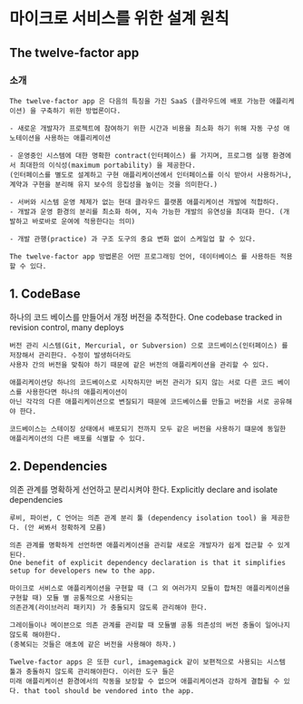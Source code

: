 # 마이크로 서비스를 위한 설계 원칙 

## The twelve-factor app

### 소개
```
The twelve-factor app 은 다음의 특징을 가진 SaaS (클라우드에 배포 가능한 애플리케이션) 을 구축하기 위한 방법론이다. 

- 새로운 개발자가 프로젝트에 참여하기 위한 시간과 비용을 최소화 하기 위해 자동 구성 애노테이션을 사용하는 애플리케이션

- 운영중인 시스템에 대한 명확한 contract(인터페이스) 를 가지며, 프로그램 실행 환경에서 최대한의 이식성(maximum portability) 을 제공한다.
(인터페이스를 별도로 설계하고 구현 애플리케이션에서 인터페이스를 이식 받아서 사용하거나, 계약과 구현을 분리해 유지 보수의 응집성을 높이는 것을 의미한다.)

- 서버와 시스템 운영 체제가 없는 현대 클라우드 플랫폼 애플리케이션 개발에 적합하다.  
- 개발과 운영 환경의 분리를 최소화 하여, 지속 가능한 개발의 유연성을 최대화 한다. (개발하고 바로바로 운여에 적용한다는 의미)

- 개발 관행(practice) 과 구조 도구의 중요 변화 없이 스케일업 할 수 있다.

The twelve-factor app 방법론은 어떤 프로그래밍 언어, 데이터베이스 를 사용하든 적용할 수 있다.
```
## 1. CodeBase

하나의 코드 베이스를 만들어서 개정 버전을 추적한다. One codebase tracked in revision control, many deploys

```
버전 관리 시스템(Git, Mercurial, or Subversion) 으로 코드베이스(인터페이스) 를 저장해서 관리한다. 수정이 발생하더라도
사용자 간의 버전을 맞춰야 하기 때문에 같은 버전의 애플리케이션을 관리할 수 있다.  

애플리케이션당 하나의 코드베이스로 시작하지만 버전 관리가 되지 않는 서로 다른 코드 베이스를 사용한다면 하나의 애플리케이션이
아닌 각각의 다른 애플리케이션으로 변질되기 때문에 코드베이스를 만들고 버전을 서로 공유해야 한다.

코드베이스는 스테이징 상태에서 배포되기 전까지 모두 같은 버전을 사용하기 떄문에 동일한 애플리케이션의 다른 배포를 식별할 수 있다.
```
## 2. Dependencies

의존 관계를 명확하게 선언하고 분리시켜야 한다. Explicitly declare and isolate dependencies

```
루비, 파이썬, C 언어는 의존 관계 분리 툴 (dependency isolation tool) 을 제공한다. (안 써봐서 정확하게 모름)

의존 관계를 명확하게 선언하면 애플리케이션을 관리할 새로운 개발자가 쉽게 접근할 수 있게 된다.
One benefit of explicit dependency declaration is that it simplifies setup for developers new to the app.

마이크로 서비스로 애플리케이션을 구현할 때 (그 외 여러가지 모듈이 합쳐진 애플리케이션을 구현할 때) 모듈 별 공통적으로 사용되는
의존관계(라이브러리 패키지) 가 충돌되지 않도록 관리해야 한다.

그레이들이나 메이븐으로 의존 관계를 관리할 때 모듈별 공통 의존성의 버전 충돌이 일어나지 않도록 해야한다.
(중복되는 것들은 애초에 같은 버전을 사용해야 하자.) 

Twelve-factor apps 은 또한 curl, imagemagick 같이 보편적으로 사용되는 시스템 툴과 충돌하지 않도록 관리해야한다. 이러한 도구 들은
미래 애플리케이션 환경에서의 작동을 보장할 수 없으며 애플리케이션과 강하게 결합될 수 있다. that tool should be vendored into the app.
```

